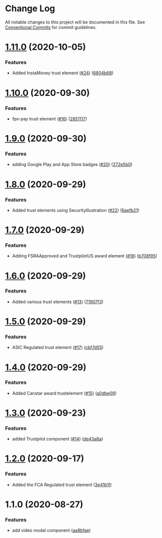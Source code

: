 # Change Log

All notable changes to this project will be documented in this file.
See [Conventional Commits](https://conventionalcommits.org) for commit guidelines.

# [1.11.0](https://github.com/transferwise/marketing-components/compare/@transferwise/marketing-components@1.10.0...@transferwise/marketing-components@1.11.0) (2020-10-05)


### Features

* Added InstaMoney trust element ([#24](https://github.com/transferwise/marketing-components/issues/24)) ([6804b68](https://github.com/transferwise/marketing-components/commit/6804b68b6a364ef81ef2041bf09bb1143f13c77d))





# [1.10.0](https://github.com/transferwise/marketing-components/compare/@transferwise/marketing-components@1.9.0...@transferwise/marketing-components@1.10.0) (2020-09-30)


### Features

* fpx-pay trust element ([#16](https://github.com/transferwise/marketing-components/issues/16)) ([2851117](https://github.com/transferwise/marketing-components/commit/28511175d8e91f512b2a62f36f4dcd41cef154ae))





# [1.9.0](https://github.com/transferwise/marketing-components/compare/@transferwise/marketing-components@1.8.0...@transferwise/marketing-components@1.9.0) (2020-09-30)


### Features

* adding Google Play and App Store badges ([#20](https://github.com/transferwise/marketing-components/issues/20)) ([272e5b0](https://github.com/transferwise/marketing-components/commit/272e5b07d4ba08eae9a7d2195b5023ab765c4101))





# [1.8.0](https://github.com/transferwise/marketing-components/compare/@transferwise/marketing-components@1.7.0...@transferwise/marketing-components@1.8.0) (2020-09-29)


### Features

* Added trust elements using SecurityIllustration ([#22](https://github.com/transferwise/marketing-components/issues/22)) ([6aefb21](https://github.com/transferwise/marketing-components/commit/6aefb21abec2a5587ef64e6a1949796f371aece2))





# [1.7.0](https://github.com/transferwise/marketing-components/compare/@transferwise/marketing-components@1.6.0...@transferwise/marketing-components@1.7.0) (2020-09-29)


### Features

* Adding FSRAApproved and TrustpilotUS award element ([#18](https://github.com/transferwise/marketing-components/issues/18)) ([b708f95](https://github.com/transferwise/marketing-components/commit/b708f950b44246dbc3f305d6e7e2d4e84ee9a3e4))





# [1.6.0](https://github.com/transferwise/marketing-components/compare/@transferwise/marketing-components@1.5.0...@transferwise/marketing-components@1.6.0) (2020-09-29)


### Features

* Added various trust elements ([#13](https://github.com/transferwise/marketing-components/issues/13)) ([71907f3](https://github.com/transferwise/marketing-components/commit/71907f371beee7ecf60eef2ef60cc488986fee29))





# [1.5.0](https://github.com/transferwise/marketing-components/compare/@transferwise/marketing-components@1.4.0...@transferwise/marketing-components@1.5.0) (2020-09-29)


### Features

* ASIC Regulated trust element ([#17](https://github.com/transferwise/marketing-components/issues/17)) ([cbf7d55](https://github.com/transferwise/marketing-components/commit/cbf7d55f1dc5f84d83a83177e25337641f037746))





# [1.4.0](https://github.com/transferwise/marketing-components/compare/@transferwise/marketing-components@1.3.0...@transferwise/marketing-components@1.4.0) (2020-09-29)


### Features

* Added Canstar award trustelement  ([#15](https://github.com/transferwise/marketing-components/issues/15)) ([a0dbe09](https://github.com/transferwise/marketing-components/commit/a0dbe097c4c79a8abd67b8d2f2745d6de3e8381c))





# [1.3.0](https://github.com/transferwise/marketing-components/compare/@transferwise/marketing-components@1.2.0...@transferwise/marketing-components@1.3.0) (2020-09-23)


### Features

* added Trustpilot component ([#14](https://github.com/transferwise/marketing-components/issues/14)) ([de43a8a](https://github.com/transferwise/marketing-components/commit/de43a8afffb27c41c81b3581097451b5d8562f24))





# [1.2.0](https://github.com/transferwise/marketing-components/compare/@transferwise/marketing-components@1.1.0...@transferwise/marketing-components@1.2.0) (2020-09-17)


### Features

* Added the FCA Regulated trust element ([3e41b1f](https://github.com/transferwise/marketing-components/commit/3e41b1f3c4d56654f322a1bcaa60a5bc00ef65fa))





# 1.1.0 (2020-08-27)


### Features

* add video modal component ([aa8bfae](https://github.com/transferwise/marketing-components/commit/aa8bfae6616986c29a4e19da2dd384dc5d9d30a7))
